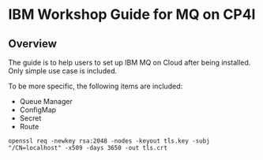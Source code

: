 # IBM Workshop Guide for **MQ on CP4I**

## Overview  

<!--- cSpell:ignore gitorg YAMLs -->

The guide is to help users to set up IBM MQ on Cloud after being installed. Only simple use case is included.

To be more specific, the following items are included:

-   Queue Manager
-   ConfigMap
-   Secret
-   Route

```
openssl req -newkey rsa:2048 -nodes -keyout tls.key -subj "/CN=localhost" -x509 -days 3650 -out tls.crt
```
